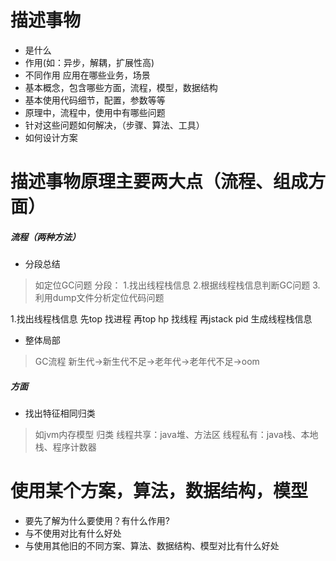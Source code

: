 # 描述事物
- 是什么
- 作用(如：异步，解耦，扩展性高)
- 不同作用 应用在哪些业务，场景
- 基本概念，包含哪些方面，流程，模型，数据结构
- 基本使用代码细节，配置，参数等等
- 原理中，流程中，使用中有哪些问题
- 针对这些问题如何解决，（步骤、算法、工具）
- 如何设计方案


# 描述事物原理主要两大点（流程、组成方面）

##### 流程（两种方法）
- 分段总结
> 如定位GC问题 分段：
> 1.找出线程栈信息
> 2.根据线程栈信息判断GC问题 
> 3.利用dump文件分析定位代码问题

1.找出线程栈信息
先top 找进程
再top hp 找线程
再jstack pid 生成线程栈信息


- 整体局部
> GC流程  新生代->新生代不足->老年代->老年代不足->oom


##### 方面
- 找出特征相同归类

> 如jvm内存模型 归类
线程共享：java堆、方法区
线程私有：java栈、本地栈、程序计数器


# 使用某个方案，算法，数据结构，模型
- 要先了解为什么要使用？有什么作用?
- 与不使用对比有什么好处
- 与使用其他旧的不同方案、算法、数据结构、模型对比有什么好处